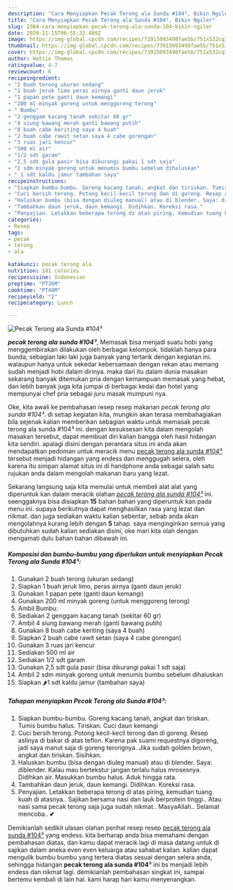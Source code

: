 ```yaml
---
description: "Cara Menyiapkan Pecak Terong ala Sunda #104³, Bikin Ngiler"
title: "Cara Menyiapkan Pecak Terong ala Sunda #104³, Bikin Ngiler"
slug: 2364-cara-menyiapkan-pecak-terong-ala-sunda-104-bikin-ngiler
date: 2020-11-15T06:55:32.409Z
image: https://img-global.cpcdn.com/recipes/73915093498fae5b/751x532cq70/pecak-terong-ala-sunda-104-foto-resep-utama.jpg
thumbnail: https://img-global.cpcdn.com/recipes/73915093498fae5b/751x532cq70/pecak-terong-ala-sunda-104-foto-resep-utama.jpg
cover: https://img-global.cpcdn.com/recipes/73915093498fae5b/751x532cq70/pecak-terong-ala-sunda-104-foto-resep-utama.jpg
author: Hattie Thomas
ratingvalue: 4.7
reviewcount: 6
recipeingredient:
- "2 buah terong ukuran sedang"
- "1 buah jeruk limo peras airnya ganti daun jeruk"
- "1 papan pete ganti daun kemangi"
- "200 ml minyak goreng untuk menggoreng terong"
- " Bumbu"
- "2 genggam kacang tanah sekitar 60 gr"
- "4 siung bawang merah ganti bawang putih"
- "8 buah cabe keriting saya 4 buah"
- "2 buah cabe rawit setan saya 4 cabe gorengan"
- "3 ruas jari kencur"
- "500 ml air"
- "1/2 sdt garam"
- "2,5 sdt gula pasir bisa dikurangi pakai 1 sdt saja"
- "2 sdm minyak goreng untuk menumis bumbu sebelum dihaluskan"
- " 1 sdt kaldu jamur tambahan saya"
recipeinstructions:
- "Siapkan bumbu-bumbu. Goreng kacang tanah, angkat dan tiriskan. Tumis bumbu halus. Tiriskan. Cuci daun kemangi"
- "Cuci bersih terong. Potong kecil-kecil terong dan di goreng. Resep aslinya di bakar di atas teflon. Karena pak suami requestnya digoreng, jadi saya manut saja di goreng terongnya. Jika sudah golden brown, angkat dan tiriskan. Sisihkan."
- "Haluskan bumbu (bisa dengan diuleg manual) atau di blender. Saya: diblender. Kalau mau bertekstur jangan terlalu halus mrosesnya. Didihkan air. Masukkan bumbu halus. Aduk hingga rata."
- "Tambahkan daun jeruk, daun kemangi. Didihkan. Koreksi rasa."
- "Penyajian. Letakkan beberapa terong di atas piring, kemudian tuang kuah di atasnya.. Sajikan bersama nasi dan lauk berprotein tinggi.. Atau nasi sama pecak terong saja juga sudah nikmat.. MasyaAllah.. Selamat mencoba.. 💕"
categories:
- Resep
tags:
- pecak
- terong
- ala

katakunci: pecak terong ala 
nutrition: 181 calories
recipecuisine: Indonesian
preptime: "PT36M"
cooktime: "PT40M"
recipeyield: "2"
recipecategory: Lunch

---
```



![Pecak Terong ala Sunda #104³](https://img-global.cpcdn.com/recipes/73915093498fae5b/751x532cq70/pecak-terong-ala-sunda-104-foto-resep-utama.jpg)

<b><i>pecak terong ala sunda #104³</i></b>, Memasak bisa menjadi suatu hobi yang menggembirakan dilakukan oleh berbagai kelompok. tidaklah hanya para bunda, sebagian laki laki juga banyak yang tertarik dengan kegiatan ini. walaupun hanya untuk sekedar kebersamaan dengan rekan atau memang sudah menjadi hobi dalam dirinya. maka dari itu dalam dunia masakan sekarang banyak ditemukan pria dengan kemampuan memasak yang hebat, dan lebih banyak juga kita jumpai di berbagai kedai dan hotel yang mempunyai chef pria sebagai juru masak mumpuni nya.

Oke, kita awali ke pembahasan resep resep makanan <i>pecak terong ala sunda #104³</i>. di setiap kegiatan kita, mungkin akan terasa membahagiakan bila sejenak kalian memberikan sebagian waktu untuk memasak pecak terong ala sunda #104³ ini. dengan kesuksesan kita dalam mengolah masakan tersebut, dapat membuat diri kalian bangga oleh hasil hidangan kita sendiri. apalagi disini dengan perantara situs ini anda akan mendapatkan pedoman untuk meracik menu <u>pecak terong ala sunda #104³</u> tersebut menjadi hidangan yang endess dan menggugah selera, oleh karena itu simpan alamat situs ini di handphone anda sebagai salah satu rujukan anda dalam mengolah makanan baru yang lezat.




Sekarang langsung saja kita memulai untuk membeli alat alat yang diperuntuk kan dalam meracik olahan <u><i>pecak terong ala sunda #104³</i></u> ini. seenggaknya bisa disiapkan <b>15</b> bahan bahan yang diperuntuk kan pada menu ini. supaya berikutnya dapat menghasilkan rasa yang lezat dan nikmat. dan juga sediakan waktu kalian sebentar, sebab anda akan mengolahnya kurang lebih dengan <b>5</b> tahap. saya menginginkan semua yang dibutuhkan sudah kalian sediakan disini, oke mari kita olah dengan mengamati dulu bahan bahan dibawah ini.

<!--inarticleads1-->

##### Komposisi dan bumbu-bumbu yang diperlukan untuk menyiapkan Pecak Terong ala Sunda #104³:

1. Gunakan 2 buah terong (ukuran sedang)
1. Siapkan 1 buah jeruk limo, peras airnya (ganti daun jeruk)
1. Gunakan 1 papan pete (ganti daun kemangi)
1. Gunakan 200 ml minyak goreng (untuk menggoreng terong)
1. Ambil  Bumbu:
1. Sediakan 2 genggam kacang tanah (sekitar 60 gr)
1. Ambil 4 siung bawang merah (ganti bawang putih)
1. Gunakan 8 buah cabe keriting (saya 4 buah)
1. Siapkan 2 buah cabe rawit setan (saya 4 cabe gorengan)
1. Gunakan 3 ruas jari kencur
1. Sediakan 500 ml air
1. Sediakan 1/2 sdt garam
1. Gunakan 2,5 sdt gula pasir (bisa dikurangi pakai 1 sdt saja)
1. Ambil 2 sdm minyak goreng untuk menumis bumbu sebelum dihaluskan
1. Siapkan  🌶1 sdt kaldu jamur (tambahan saya)




<!--inarticleads2-->

##### Tahapan menyiapkan Pecak Terong ala Sunda #104³:

1. Siapkan bumbu-bumbu. Goreng kacang tanah, angkat dan tiriskan. Tumis bumbu halus. Tiriskan. Cuci daun kemangi
1. Cuci bersih terong. Potong kecil-kecil terong dan di goreng. Resep aslinya di bakar di atas teflon. Karena pak suami requestnya digoreng, jadi saya manut saja di goreng terongnya. Jika sudah golden brown, angkat dan tiriskan. Sisihkan.
1. Haluskan bumbu (bisa dengan diuleg manual) atau di blender. Saya: diblender. Kalau mau bertekstur jangan terlalu halus mrosesnya. Didihkan air. Masukkan bumbu halus. Aduk hingga rata.
1. Tambahkan daun jeruk, daun kemangi. Didihkan. Koreksi rasa.
1. Penyajian. Letakkan beberapa terong di atas piring, kemudian tuang kuah di atasnya.. Sajikan bersama nasi dan lauk berprotein tinggi.. Atau nasi sama pecak terong saja juga sudah nikmat.. MasyaAllah.. Selamat mencoba.. 💕




Demikianlah sedikit ulasan olahan perihal resep resep <u>pecak terong ala sunda #104³</u> yang endess. kita berharap anda bisa memahami dengan pembahasan diatas, dan kamu dapat meracik lagi di masa datang untuk di sajikan dalam aneka even even keluarga atau sahabat kalian. kalian dapat mengulik bumbu bumbu yang tertera diatas sesuai dengan selera anda, sehingga hidangan <b>pecak terong ala sunda #104³</b> ini bs menjadi lebih endess dan nikmat lagi. demikianlah pembahasan singkat ini, sampai bertemu kembali di lain hal. kami harap hari kamu menyenangkan.
